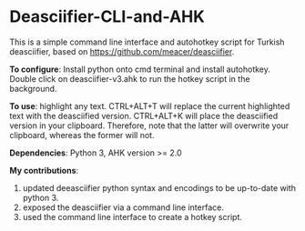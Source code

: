 # Deasciifier-CLI-and-AHK
This is a simple command line interface and autohotkey script for Turkish deasciifier, based on https://github.com/meacer/deasciifier.

**To configure**: Install python onto cmd terminal and install autohotkey. Double click on deasciifier-v3.ahk to run the hotkey script in the background.

**To use**: highlight any text. CTRL+ALT+T will replace the current highlighted text with the deasciified version. CTRL+ALT+K will place the deasciified version in your clipboard. Therefore, note that the latter will overwrite your clipboard, whereas the former will not.

**Dependencies**: Python 3, AHK version >= 2.0

**My contributions**:
1) updated deeasciifier python syntax and encodings to be up-to-date with python 3.
2) exposed the deasciifier via a command line interface.
3) used the command line interface to create a hotkey script.


